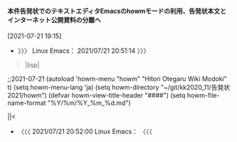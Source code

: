 #### 本件告発状でのテキストエディタEmacsのhowmモードの利用、告発状本文とインターネット公開資料の分離へ
[2021-07-21 19:15] 

- 〉〉〉 Linux Emacs： 2021/07/21 20:51:14 〉〉〉

>|lisp|

;;2021-07-21 
(autoload 'howm-menu "howm" "Hitori Otegaru Wiki Modoki" t)
(setq howm-menu-lang 'ja)
(setq howm-directory "~/git/kk2020_11/告発状2021/howm")
(defvar howm-view-title-header "####")
(setq howm-file-name-format "%Y/%m/%Y_%m_%d.md")

||<

- 〈〈〈 2021/07/21 20:52:00 Linux Emacs： 〈〈〈 
